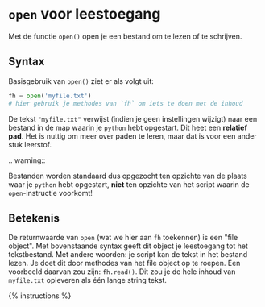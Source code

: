 # `open` voor leestoegang
Met de functie `open()` open je een bestand om te lezen of te schrijven.

## Syntax
Basisgebruik van `open()` ziet er als volgt uit:

```python
fh = open('myfile.txt')
# hier gebruik je methodes van `fh` om iets te doen met de inhoud
```

De tekst `"myfile.txt"` verwijst (indien je geen instellingen wijzigt) naar een bestand in de map waarin je `python` hebt opgestart. Dit heet een **relatief pad**. Het is nuttig om meer over paden te leren, maar dat is voor een ander stuk leerstof.

.. warning::

   Bestanden worden standaard dus opgezocht ten opzichte van de plaats waar je `python` hebt opgestart, **niet** ten opzichte van het script waarin de `open`-instructie voorkomt!

## Betekenis
De returnwaarde van `open` (wat we hier aan `fh` toekennen) is een "file object". Met bovenstaande syntax geeft dit object je leestoegang tot het tekstbestand. Met andere woorden: je script kan de tekst in het bestand lezen. Je doet dit door methodes van het file object op te roepen. Een voorbeeld daarvan zou zijn: `fh.read()`. Dit zou je de hele inhoud van `myfile.txt` opleveren als één lange string tekst.

{% instructions %}
